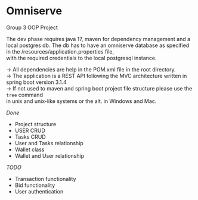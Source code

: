 # Omniserve
Group 3 OOP Project  

The dev phase requires java 17, maven for dependency management and a local postgres db. The db has to have an omniserve database as specified in the /resources/application.properties file,  
with the required credentials to the local postgresql instance.

-> All dependencies are help in the POM.xml file in the root directory.  
-> The application is a REST API following the MVC architecture written in spring boot version 3.1.4  
-> If not used to maven and spring boot project file structure please use the `tree` command  
 in unix and unix-like systems or the alt. in Windows and Mac.


*Done*
- Project structure  
- USER CRUD    
- Tasks CRUD  
- User and Tasks relationship
- Wallet class
- Wallet and User relationship

*TODO* 
- Transaction functionality  
- Bid functionality  
- User authentication  